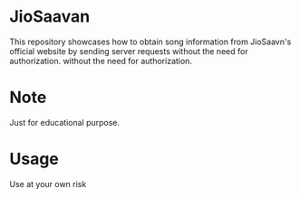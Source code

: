 # JioSaavan
This repository showcases how to obtain song information from JioSaavn's official website by sending server requests without the need for authorization. without the need for authorization. 
# Note
Just for educational purpose.

# Usage
Use at your own risk
